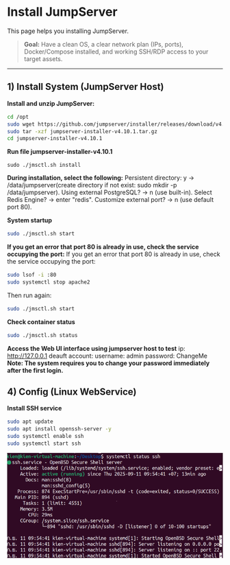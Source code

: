 # Install JumpServer

This page helps you installing JumpServer.

> **Goal:** Have a clean OS, a clear network plan (IPs, ports), Docker/Compose installed, and working SSH/RDP access to your target assets.

---

## 1) Install System (JumpServer Host)

**Install and unzip JumpServer:**
```bash
cd /opt
sudo wget https://github.com/jumpserver/installer/releases/download/v4.10.1/jumpserver-installer-v4.10.1.tar.gz
sudo tar -xzf jumpserver-installer-v4.10.1.tar.gz
cd jumpserver-installer-v4.10.1
```

**Run file jumpserver-installer-v4.10.1**
```
sudo ./jmsctl.sh install 
```

**During installation, select the following:**
Persistent directory: y → /data/jumpserver(create directory if not exist: sudo mkdir -p /data/jumpserver).
Using external PostgreSQL? → n (use built-in).
Select Redis Engine? → enter "redis".
Customize external port? → n (use default port 80).

**System startup**
```bash
sudo ./jmsctl.sh start
```

**If you get an error that port 80 is already in use, check the service occupying the port:**
If you get an error that port 80 is already in use, check the service occupying the port:
```bash
sudo lsof -i :80
sudo systemctl stop apache2
```
Then run again:
```bash
sudo ./jmsctl.sh start
```

**Check container status**
```bash
sudo ./jmsctl.sh status
```
**Access the Web UI interface using jumpserver host to test**
ip: http://127.0.0.1
deauft account:
username: admin
password: ChangeMe
**Note: The system requires you to change your password immediately after the first login.**

## 4) Config (Linux WebService)

**Install SSH service**
```bash
sudo apt update
sudo apt install openssh-server -y
sudo systemctl enable ssh
sudo systemctl start ssh
```
![Stastus](docs/images/pic1.png)
